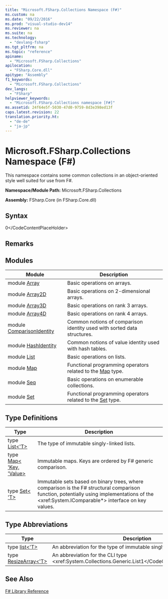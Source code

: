 ```yaml
---
title: "Microsoft.FSharp.Collections Namespace (F#)"
ms.custom: na
ms.date: "09/22/2016"
ms.prod: "visual-studio-dev14"
ms.reviewer: na
ms.suite: na
ms.technology: 
  - "devlang-fsharp"
ms.tgt_pltfrm: na
ms.topic: "reference"
apiname: 
  - "Microsoft.FSharp.Collections"
apilocation: 
  - "FSharp.Core.dll"
apitype: "Assembly"
f1_keywords: 
  - "Microsoft.FSharp.Collections"
dev_langs: 
  - "FSharp"
helpviewer_keywords: 
  - "Microsoft.FSharp.Collections namespace [F#]"
ms.assetid: 24f64e5f-5030-47d0-9759-8d3e398ed13f
caps.latest.revision: 22
translation.priority.ht: 
  - "de-de"
  - "ja-jp"
---
```

# Microsoft.FSharp.Collections Namespace (F#)
This namespace contains some common collections in an object-oriented style well suited for use from F#.  
  
 **Namespace/Module Path:** Microsoft.FSharp.Collections  
  
 **Assembly:** FSharp.Core (in FSharp.Core.dll)  
  
## Syntax  
  
<CodeContentPlaceHolder>0\</CodeContentPlaceHolder>  
## Remarks  
  
## Modules  
  
|Module|Description|  
|------------|-----------------|  
|module [Array](../vs140/collections.array-module--fsharp-.md)|Basic operations on arrays.|  
|module [Array2D](../vs140/collections.array2d-module--fsharp-.md)|Basic operations on 2-dimensional arrays.|  
|module [Array3D](../vs140/collections.array3d-module--fsharp-.md)|Basic operations on rank 3 arrays.|  
|module [Array4D](../vs140/collections.array4d-module--fsharp-.md)|Basic operations on rank 4 arrays.|  
|module [ComparisonIdentity](../vs140/collections.comparisonidentity-module--fsharp-.md)|Common notions of comparison identity used with sorted data structures.|  
|module [HashIdentity](../vs140/collections.hashidentity-module--fsharp-.md)|Common notions of value identity used with hash tables.|  
|module [List](../vs140/collections.list-module--fsharp-.md)|Basic operations on lists.|  
|module [Map](../vs140/collections.map-module--fsharp-.md)|Functional programming operators related to the [Map](../vs140/collections.map--key--value--class--fsharp-.md) type.|  
|module [Seq](../vs140/collections.seq-module--fsharp-.md)|Basic operations on enumerable collections.|  
|module [Set](../vs140/collections.set-module--fsharp-.md)|Functional programming operators related to the [Set](../vs140/collections.set--t--class--fsharp-.md) type.|  
  
## Type Definitions  
  
|Type|Description|  
|----------|-----------------|  
|type [List\<'T>](../vs140/collections.list--t--union--fsharp-.md)|The type of immutable singly-linked lists.|  
|type [Map\< 'Key, 'Value>](../vs140/collections.map--key--value--class--fsharp-.md)|Immutable maps. Keys are ordered by F# generic comparison.|  
|type [Set\< 'T>](../vs140/collections.set--t--class--fsharp-.md)|Immutable sets based on binary trees, where comparison is the F# structural comparison function, potentially using implementations of the \<xref:System.IComparable*> interface on key values.|  
  
## Type Abbreviations  
  
|Type|Description|  
|----------|-----------------|  
|type [list\<'T>](../vs140/collections.list--t--type-abbreviation--fsharp-.md)|An abbreviation for the type of immutable singly-linked lists.|  
|type [ResizeArray\<'T>](../vs140/collections.resizearray--t--type-abbreviation--fsharp-.md)|An abbreviation for the CLI type <xref:System.Collections.Generic.List<CodeContentPlaceHolder>1\</CodeContentPlaceHolder>1*>|  
  
## See Also  
 [F# Library Reference](../vs140/fsharp-core-library-reference.md)